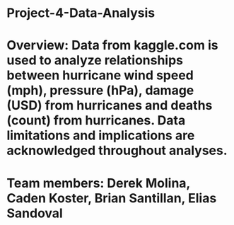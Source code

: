# Project-4-Data-Analysis
# Overview: Data from kaggle.com is used to analyze relationships between hurricane wind speed (mph), pressure (hPa), damage (USD) from hurricanes and deaths (count) from hurricanes. Data limitations and implications are acknowledged throughout analyses.
# Team members: Derek Molina, Caden Koster, Brian Santillan, Elias Sandoval

